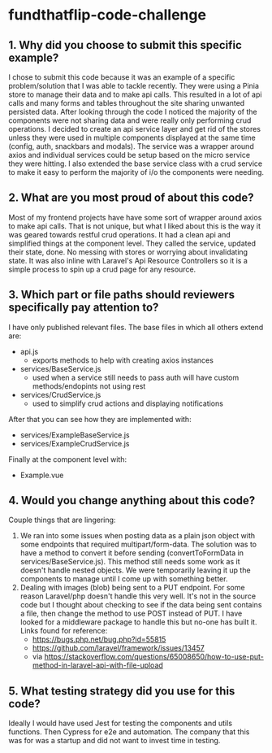 # fundthatflip-code-challenge

## 1. Why did you choose to submit this specific example?

I chose to submit this code because it was an example of a specific problem/solution that I was able to tackle recently. They were using a Pinia store to manage their data and to make api calls. This resulted in a lot of api calls and many forms and tables throughout the site sharing unwanted persisted data. After looking through the code I noticed the majority of the components were not sharing data and were really only performing crud operations. I decided to create an api service layer and get rid of the stores unless they were used in multiple components displayed at the same time (config, auth, snackbars and modals). The service was a wrapper around axios and individual services could be setup based on the micro service they were hitting. I also extended the base service class with a crud service to make it easy to perform the majority of i/o the components were needing.

## 2. What are you most proud of about this code?

Most of my frontend projects have have some sort of wrapper around axios to make api calls. That is not unique, but what I liked about this is the way it was geared towards restful crud operations. It had a clean api and simplified things at the component level. They called the service, updated their state, done. No messing with stores or worrying about invalidating state. It was also inline with Laravel's Api Resource Controllers so it is a simple process to spin up a crud page for any resource.

## 3. Which part or file paths should reviewers specifically pay attention to?

I have only published relevant files. The base files in which all others extend are:

- api.js
  - exports methods to help with creating axios instances
- services/BaseService.js
  - used when a service still needs to pass auth will have custom methods/endopints not using rest
- services/CrudService.js
  - used to simplify crud actions and displaying notifications

After that you can see how they are implemented with:

- services/ExampleBaseService.js
- services/ExampleCrudService.js

Finally at the component level with:

- Example.vue

## 4. Would you change anything about this code?

Couple things that are lingering:

1. We ran into some issues when posting data as a plain json object with some endpoints that required multipart/form-data. The solution was to have a method to convert it before sending (convertToFormData in services/BaseService.js). This method still needs some work as it doesn't handle nested objects. We were temporarily leaving it up the components to manage until I come up with something better.
2. Dealing with images (blob) being sent to a PUT endpoint. For some reason Laravel/php doesn't handle this very well. It's not in the source code but I thought about checking to see if the data being sent contains a file, then change the method to use POST instead of PUT. I have looked for a middleware package to handle this but no-one has built it. Links found for reference:
   - https://bugs.php.net/bug.php?id=55815
   - https://github.com/laravel/framework/issues/13457
   - via https://stackoverflow.com/questions/65008650/how-to-use-put-method-in-laravel-api-with-file-upload

## 5. What testing strategy did you use for this code?

Ideally I would have used Jest for testing the components and utils functions. Then Cypress for e2e and automation. The company that this was for was a startup and did not want to invest time in testing.
